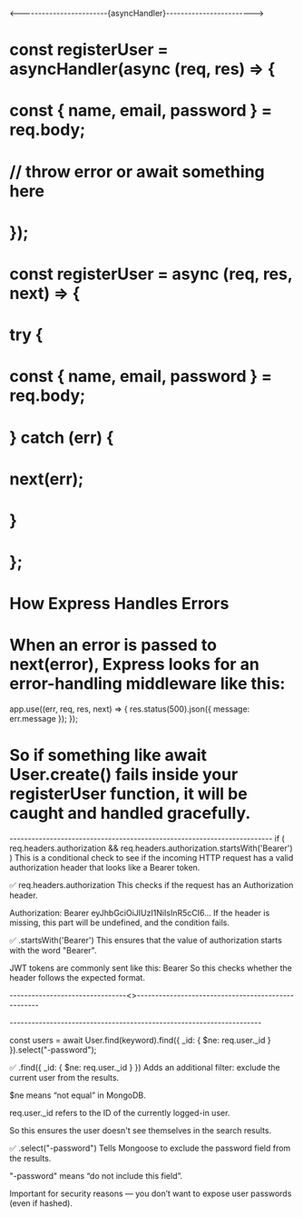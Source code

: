 <------------------------{asyncHandler}------------------------>

# const registerUser = asyncHandler(async (req, res) => {

# const { name, email, password } = req.body;

# // throw error or await something here

# });

# const registerUser = async (req, res, next) => {

# try {

# const { name, email, password } = req.body;

# } catch (err) {

# next(err);

# }

# };

# How Express Handles Errors

# When an error is passed to next(error), Express looks for an error-handling middleware like this:

app.use((err, req, res, next) => {
res.status(500).json({ message: err.message });
});

# So if something like await User.create() fails inside your registerUser function, it will be caught and handled gracefully.

------------------------------------<authMiddleware>------------------------------------
if (
req.headers.authorization &&
req.headers.authorization.startsWith('Bearer')
)
This is a conditional check to see if the incoming HTTP request has a valid authorization header that looks like a Bearer token.

✅ req.headers.authorization
This checks if the request has an Authorization header.

Authorization: Bearer eyJhbGciOiJIUzI1NiIsInR5cCI6...
If the header is missing, this part will be undefined, and the condition fails.

✅ .startsWith('Bearer')
This ensures that the value of authorization starts with the word "Bearer".

JWT tokens are commonly sent like this:
Bearer <token>
So this checks whether the header follows the expected format.

--------------------------------<>---------------------------------------------------

--------------------------------<userController>-------------------------------------

const users = await User.find(keyword).find({ \_id: { $ne: req.user.\_id } }).select("-password");

✅ .find({ \_id: { $ne: req.user.\_id } })
Adds an additional filter: exclude the current user from the results.

$ne means “not equal” in MongoDB.

req.user.\_id refers to the ID of the currently logged-in user.

So this ensures the user doesn't see themselves in the search results.

✅ .select("-password")
Tells Mongoose to exclude the password field from the results.

"-password" means “do not include this field”.

Important for security reasons — you don’t want to expose user passwords (even if hashed).

